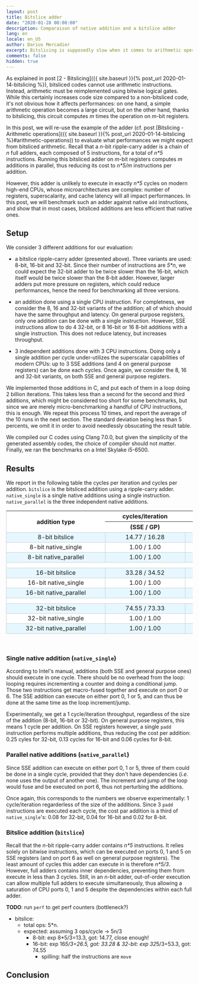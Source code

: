 ```yaml
---
layout: post
title: Bitslice adder
date: "2020-01-28 00:00:00"
description: Comparaison of native addition and a bitslice adder
lang: en
locale: en_US
author: Darius Mercadier
excerpt: Bitslicing is supposedly slow when it comes to arithmetic operations, since bitsliced program need to manually reimplement arithmetic using logical gates. In this post, we will show how much of a slowdown this would incur on an Intel Skylake CPU.
comments: false
hidden: true
---
```


<!--
Introduction
 - bitslicing cannot do arithmetic
   -> must re-implement arithmetic
 - example: adder
   + 5n instructions
   + 5n/m instr/add
   + cost not obvious: superscalar, register pressure...
-->

As explained in post [2 - Bitslicing]({{ site.baseurl }}{% post_url
2020-01-14-bitslicing %}), bitsliced codes cannot use arithmetic
instructions. Instead, arithmetic must be reimplemented using bitwise
logical gates. While this certainly increases code size compared to a
non-bitsliced code, it's not obvious how it affects performances: on
one hand, a simple arithmetic operation becomes a large circuit, but
on the other hand, thanks to bitslicing, this circuit computes _m_
times the operation on _m_-bit registers.

In this post, we will re-use the example of the adder (cf. post
[Bitslicing - Arithmetic operations]({{ site.baseurl }}{% post_url
2020-01-14-bitslicing %}#arithmetic-operations)) to evaluate what
performances we might expect from bitsliced arithmetic. Recall that a
_n_-bit ripple-carry adder is a chain of _n_ full adders, each
composed of 5 instructions, for a total of _n*5_ instructions. Running
this bitsliced adder on _m_-bit registers computes _m_ additions in
parallel, thus reducing its cost to _n*5/m_ instructions per addition.

However, this adder is unlikely to execute in exactly _n*5_ cycles on
modern high-end CPUs, whose microarchitectures are complex: number of
registers, superscalarity, and cache latency will all impact
performances. In this post, we will benchmark such an adder against
native `add` instructions, and show that in most cases, bitsliced
additions are less efficient that native ones.


## Setup

<!-- Setup
  - loop X time over 1 addition
  - bitslice add
    + 8, 16, 32 bits: register pressure will matter at > 16
  - native add:
    + sse: 4x32, 8x16, 16x8
    + GP: 1x32, 1x16, 1x8
  - native add "parallel":
    + because superscalar: saturate p0156
  - Skylake i5-6500
-->

We consider 3 different additions for our evaluation:

 - a bitslice ripple-carry adder (presented above). Three variants are
   used: 8-bit, 16-bit and 32-bit. Since their number of instructions
   are _5*n_, we could expect the 32-bit adder to be twice slower than
   the 16-bit, which itself would be twice slower than the 8-bit
   adder. However, larger adders put more pressure on registers, which
   could reduce performances, hence the need for benchmarking all
   three versions.
   
 - an addition done using a single CPU instruction. For completness,
   we consider the 8, 16 and 32-bit variants of the addition; all of
   which should have the same throughput and latency. On general
   purpose registers, only one addition can be done with a single
   instruction. However, SSE instructions allow to do 4 32-bit, or 8
   16-bit or 16 8-bit additions with a single instruction. This does
   not reduce latency, but increases throughput.
 
 - 3 independent additions done with 3 CPU instructions. Doing only a
   single addition per cycle under-utilizes the superscalar
   capabilities of modern CPUs: up to 3 SSE additions (and 4 on
   general purpose registers) can be done each cycles. Once again, we
   consider the 8, 16 and 32-bit variants, on both SSE and general
   purpose registers.

We implemented those additions in C, and put each of them in a loop
doing 2 billion iterations. This takes less than a second for the
second and third additions, which might be considered too short for
some benchmarks, but since we are merely micro-benchmarking a handful
of CPU instructions, this is enough. We repeat this process 10 times,
and report the average of the 10 runs in the next section. The
standard deviation being less than 5 percents, we omit it in order to
avoid needlessly obsucating the result table.

We compiled our C codes using Clang 7.0.0, but given the simplicity of
the generated assembly codes, the choice of compiler should not
matter. Finally, we ran the benchmarks on a Intel Skylake i5-6500.


## Results

<!--
 - native_single: 
   + expected: 1 add + 1 increment + 1 jump => 1 cycle
   + got: 1 cycle
 - native_parallel:
   + expected: 3 add + 1 increment + 1 jump => 1 cycle
     * macro-fusion
   + got: 1 cycle
 - bitslice:
   + total ops: 5*n. 
   + expected: assuming 3 ops/cycle -> 5n/3
     * 8-bit: exp 8*5/3=13.3, got: 14.77, close enough!
     * 16-bit: exp 16*5/3=26.5, got: 33.28
       & 32-bit: exp 32*5/3=53.3, got: 74.55
       - spilling: half the instructions are `move`
 - bitslice vs others?
-->

We report in the following table the cycles per iteration and cycles
per addition. `bitslice` is the bitsliced addition using a
ripple-carry adder. `native_single` is a single native additions using
a single instruction. `native_parallel` is the three independent
native additions.

<center>

<table style="border-collapse: collapse; text-align:center">
<tr style="border-top:1px solid #c6cbd1;border-right:1px solid #c6cbd1;border-left:1px solid #c6cbd1;background-color:#ffffff">
<th rowspan="2" style="min-width:250px">addition type</th><th style="min-width:200px">cycles/iteration</th><th style="min-width:200px">cycles/add</th></tr>
<tr style="border-bottom:1px solid #c6cbd1;border-right:1px solid #c6cbd1;border-left:1px solid #c6cbd1;background-color:#ffffff"><th>(SSE / GP)</th><th>(SSE / GP)</th></tr>


<tr style="border:1px solid #c6cbd1;background-color:#e6f7ff"><td style="border:1px solid #c6cbd1">  8-bit        bitslice </td><td style="border:1px solid #c6cbd1">     14.77    /    16.28     </td><td style="border:1px solid #c6cbd1">      0.12    /     0.51     </td></tr> 
<tr style="border:1px solid #c6cbd1;background-color:#ffffff"><td style="border:1px solid #c6cbd1">  8-bit   native_single </td><td style="border:1px solid #c6cbd1">      1.00    /     1.00     </td><td style="border:1px solid #c6cbd1">      0.06    /     1.00     </td></tr> 
<tr style="border:1px solid #c6cbd1;background-color:#e6f7ff"><td style="border:1px solid #c6cbd1">  8-bit native_parallel </td><td style="border:1px solid #c6cbd1">      1.00    /     1.00     </td><td style="border:1px solid #c6cbd1">      0.02    /     0.33     </td></tr> 
<tr style="border:1px solid #c6cbd1;height:15px;background-color:#ffffff"><td></td><td></td><td></td></tr>


<tr style="border:1px solid #c6cbd1;background-color:#e6f7ff"><td style="border:1px solid #c6cbd1"> 16-bit        bitslice </td><td style="border:1px solid #c6cbd1">     33.28    /    34.52     </td><td style="border:1px solid #c6cbd1">      0.26    /     1.08     </td></tr> 
<tr style="border:1px solid #c6cbd1;background-color:#ffffff"><td style="border:1px solid #c6cbd1"> 16-bit   native_single </td><td style="border:1px solid #c6cbd1">      1.00    /     1.00     </td><td style="border:1px solid #c6cbd1">      0.13    /     1.00     </td></tr> 
<tr style="border:1px solid #c6cbd1;background-color:#e6f7ff"><td style="border:1px solid #c6cbd1"> 16-bit native_parallel </td><td style="border:1px solid #c6cbd1">      1.00    /     1.00     </td><td style="border:1px solid #c6cbd1">      0.04    /     0.33     </td></tr> 
<tr style="border:1px solid #c6cbd1;height:15px;background-color:#ffffff"><td></td><td></td><td></td></tr>


<tr style="border:1px solid #c6cbd1;background-color:#e6f7ff"><td style="border:1px solid #c6cbd1"> 32-bit        bitslice </td><td style="border:1px solid #c6cbd1">     74.55    /    73.33     </td><td style="border:1px solid #c6cbd1">      0.58    /     2.29     </td></tr> 
<tr style="border:1px solid #c6cbd1;background-color:#ffffff"><td style="border:1px solid #c6cbd1"> 32-bit   native_single </td><td style="border:1px solid #c6cbd1">      1.00    /     1.00     </td><td style="border:1px solid #c6cbd1">      0.25    /     1.00     </td></tr> 
<tr style="border:1px solid #c6cbd1;background-color:#e6f7ff"><td style="border:1px solid #c6cbd1"> 32-bit native_parallel </td><td style="border:1px solid #c6cbd1">      1.00    /     1.00     </td><td style="border:1px solid #c6cbd1">      0.08    /     0.33     </td></tr>

</table>

</center>
<br>

### Single native addition (`native_single`)

According to Intel's manual, additions (both SSE and general purpose
ones) should execute in one cycle. There should be no overhead from
the loop: looping requires incrementing a counter and doing a
conditional jump. Those two instructions get macro-fused together and
execute on port 0 or 6. The SSE addition can execute on either port 0,
1 or 5, and can thus be done at the same time as the loop
increment/jump.

Experimentally, we get a 1 cycle/iteration throughput, regardless of
the size of the addition (8-bit, 16-bit or 32-bit). On general purpose
registers, this means 1 cycle per addition. On SSE registers however,
a single `padd` instruction performs multiple additions, thus reducing
the cost per addition: 0.25 cyles for 32-bit, 0.13 cycles for 16-bit
and 0.06 cycles for 8-bit.


### Parallel native additions (`native_parallel`)

Since SSE addition can execute on either port 0, 1 or 5, three of them
could be done in a single cycle, provided that they don't have
dependencies (_i.e._ none uses the output of another one). The
increment and jump of the loop would fuse and be executed on port 6,
thus not perturbing the additions.

Once again, this corresponds to the numbers we observe experimentally:
1 cycle/iteration regarderless of the size of the additions. Since 3
`padd` instructions are executed each cycle, the cost par addition is
a third of `native_single`'s: 0.08 for 32-bit, 0.04 for 16-bit and
0.02 for 8-bit.


### Bitslice addition (`bitslice`)

Recall that the _n_-bit ripple-carry adder contains _n*5_
instructions. It relies solely on bitwise instructions, which can be
executed on ports 0, 1 and 5 on SSE registers (and on port 6 as well
on general purpose registers). The least amount of cycles this adder
can execute in is therefore _n*5/3_. However, full adders contains
inner dependencies, preventing them from execute in less than 3
cycles. Still, in an _n_-bit adder, out-of-order execution can allow
multiple full adders to execute simultaneously, thus allowing a
saturation of CPU ports 0, 1 and 5 despite the dependencies within
each full adder.

**TODO**: run `perf` to get perf counters (bottleneck?)


- bitslice:
   + total ops: 5*n. 
   + expected: assuming 3 ops/cycle -> 5n/3
     * 8-bit: exp 8*5/3=13.3, got: 14.77, close enough!
     * 16-bit: exp 16*5/3=26.5, got: 33.28
       & 32-bit: exp 32*5/3=53.3, got: 74.55
       - spilling: half the instructions are `move`


## Conclusion
